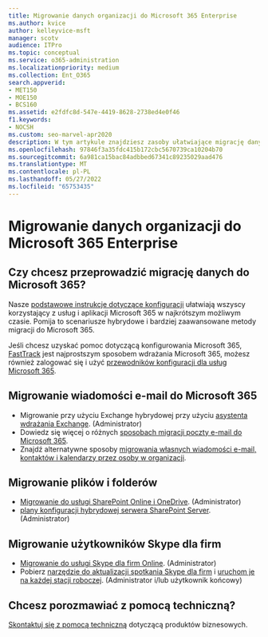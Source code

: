 ```yaml
---
title: Migrowanie danych organizacji do Microsoft 365 Enterprise
ms.author: kvice
author: kelleyvice-msft
manager: scotv
audience: ITPro
ms.topic: conceptual
ms.service: o365-administration
ms.localizationpriority: medium
ms.collection: Ent_O365
search.appverid:
- MET150
- MOE150
- BCS160
ms.assetid: e2fdfc8d-547e-4419-8628-2738ed4e0f46
f1.keywords:
- NOCSH
ms.custom: seo-marvel-apr2020
description: W tym artykule znajdziesz zasoby ułatwiające migrację danych organizacji do Microsoft 365.
ms.openlocfilehash: 97846f3a35fdc415b172cbc5670739ca10204b70
ms.sourcegitcommit: 6a981ca15bac84adbbed67341c89235029aad476
ms.translationtype: MT
ms.contentlocale: pl-PL
ms.lasthandoff: 05/27/2022
ms.locfileid: "65753435"
---
```

# <a name="migrate-your-organization-data-to-microsoft-365-enterprise"></a>Migrowanie danych organizacji do Microsoft 365 Enterprise

## <a name="ready-to-migrate-your-data-to-microsoft-365"></a>Czy chcesz przeprowadzić migrację danych do Microsoft 365?

Nasze [podstawowe instrukcje dotyczące konfiguracji](https://support.office.com/article/Set-up-Office-365-for-business-6a3a29a0-e616-4713-99d1-15eda62d04fa) ułatwiają wszyscy korzystający z usług i aplikacji Microsoft 365 w najkrótszym możliwym czasie. Pomija to scenariusze hybrydowe i bardziej zaawansowane metody migracji do Microsoft 365. 
  
Jeśli chcesz uzyskać pomoc dotyczącą konfigurowania Microsoft 365, [FastTrack](https://fasttrack.microsoft.com/office) jest najprostszym sposobem wdrażania Microsoft 365, możesz również zalogować się i użyć [przewodników konfiguracji dla usług Microsoft 365](setup-guides-for-microsoft-365.md).

## <a name="migrate-email-to-microsoft-365"></a>Migrowanie wiadomości e-mail do Microsoft 365
- Migrowanie przy użyciu Exchange hybrydowej przy użyciu [asystenta wdrażania Exchange](https://technet.microsoft.com/exdeploy2013). (Administrator)
- Dowiedz się więcej o różnych [sposobach migracji poczty e-mail do Microsoft 365](https://support.office.com/article/Ways-to-migrate-multiple-email-accounts-to-Office-365-0a4913fe-60fb-498f-9155-a86516418842).
- Znajdź alternatywne sposoby [migrowania własnych wiadomości e-mail, kontaktów i kalendarzy przez osoby w organizacji](https://support.office.com/article/Migrate-email-and-contacts-to-Office-365-for-business-a3e3bddb-582e-4133-8670-e61b9f58627e).

## <a name="migrate-files-and-folders"></a>Migrowanie plików i folderów
- [Migrowanie do usługi SharePoint Online i OneDrive](/sharepointmigration/migrate-to-sharepoint-online). (Administrator)
- [plany konfiguracji hybrydowej serwera SharePoint Server](/SharePoint/hybrid/configuration-roadmaps). (Administrator)

## <a name="migrate-skype-for-business-users"></a>Migrowanie użytkowników Skype dla firm
- [Migrowanie do usługi Skype dla firm Online](/SkypeForBusiness/hybrid/move-users-between-on-premises-and-cloud?bc=%2fSkypeForBusiness%2fbreadcrumb%2ftoc.json&toc=%2fSkypeForBusiness%2ftoc.json). (Administrator)
- Pobierz [narzędzie do aktualizacji spotkania Skype dla firm](https://www.microsoft.com/download/details.aspx?id=51659) i [uruchom je na każdej stacji roboczej](https://support.office.com/article/Meeting-Update-Tool-for-Skype-for-Business-and-Lync-2b525fe6-ed0f-4331-b533-c31546fcf4d4). (Administrator i/lub użytkownik końcowy)
  
## <a name="need-to-talk-to-support"></a>Chcesz porozmawiać z pomocą techniczną?
[Skontaktuj się z pomocą techniczną](https://support.office.com/article/32a17ca7-6fa0-4870-8a8d-e25ba4ccfd4b) dotyczącą produktów biznesowych.